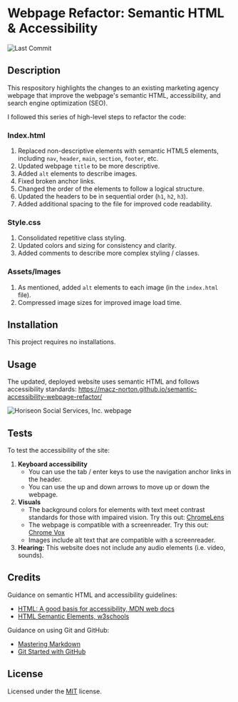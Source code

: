 # Webpage Refactor: Semantic HTML & Accessibility

![Last Commit](https://img.shields.io/github/last-commit/macz-norton/semantic-accessibility-webpage-refactor)

## Description

This respository highlights the changes to an existing marketing agency webpage that improve the webpage's semantic HTML, accessibility, and search engine optimization (SEO).

I followed this series of high-level steps to refactor the code:

### Index.html
1. Replaced non-descriptive elements with semantic HTML5 elements, including `nav`, `header`, `main`, `section`, `footer`, etc.
2. Updated webpage `title` to be more descriptive.
3. Added `alt` elements to describe images.
4. Fixed broken anchor links.
5. Changed the order of the elements to follow a logical structure.
6. Updated the headers to be in sequential order (`h1`, `h2`, `h3`).
5. Added additional spacing to the file for improved code readability.

### Style.css
1. Consolidated repetitive class styling.
2. Updated colors and sizing for consistency and clarity.
3. Added comments to describe more complex styling / classes.

### Assets/Images
1. As mentioned, added `alt` elements to each image (in the `index.html` file).
2. Compressed image sizes for improved image load time.

## Installation

This project requires no installations. 

## Usage

The updated, deployed website uses semantic HTML and follows accessibility standards: https://macz-norton.github.io/semantic-accessibility-webpage-refactor/

![ Horiseon Social Services, Inc. webpage](https://user-images.githubusercontent.com/71162422/95649950-6670b780-0a95-11eb-850e-e02dd5689437.png)

## Tests

To test the accessibility of the site:
1. **Keyboard accessibility**
    * You can use the tab / enter keys to use the navigation anchor links in the header. 
    * You can use the up and down arrows to move up or down the webpage.
2. **Visuals**
    * The background colors for elements with text meet contrast standards for those with impaired vision. Try this out: [ChromeLens](https://chrome.google.com/webstore/detail/chromelens/idikgljglpfilbhaboonnpnnincjhjkd?hl=en)
    * The webpage is compatible with a screenreader. Try this out: [Chrome Vox](https://chrome.google.com/webstore/detail/chromevox-classic-extensi/kgejglhpjiefppelpmljglcjbhoiplfn?hl=en)
    * Images include alt text that are compatible with a screenreader.
3. **Hearing:** This website does not include any audio elements (i.e. video, sounds).

## Credits

Guidance on semantic HTML and accessibility guidelines:
* [HTML: A good basis for accessibility, MDN web docs](https://developer.mozilla.org/en-US/docs/Learn/Accessibility/HTML)
* [HTML Semantic Elements, w3schools](https://www.w3schools.com/html/html5_semantic_elements.asp)

Guidance on using Git and GitHub:
* [Mastering Markdown](https://guides.github.com/features/mastering-markdown/)
* [Git Started with GitHub](https://www.udemy.com/course/git-started-with-github/)

## License

Licensed under the [MIT](LICENSE.txt) license.